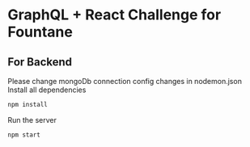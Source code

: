 # GraphQL + React Challenge for Fountane 

## For Backend
Please change mongoDb connection config changes in nodemon.json
Install all dependencies
```sh
npm install
```

Run the server
```sh
npm start
```
